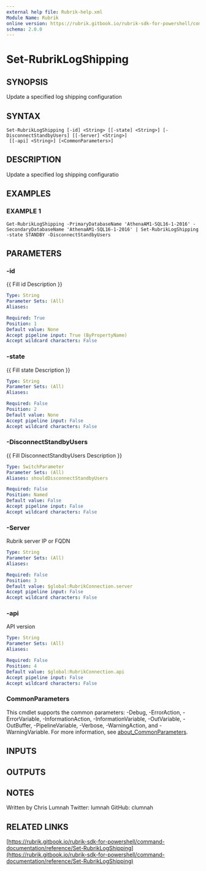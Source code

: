 ```yaml
---
external help file: Rubrik-help.xml
Module Name: Rubrik
online version: https://rubrik.gitbook.io/rubrik-sdk-for-powershell/command-documentation/reference/Set-RubrikLogShipping
schema: 2.0.0
---
```


# Set-RubrikLogShipping

## SYNOPSIS
Update a specified log shipping configuration

## SYNTAX

```
Set-RubrikLogShipping [-id] <String> [[-state] <String>] [-DisconnectStandbyUsers] [[-Server] <String>]
 [[-api] <String>] [<CommonParameters>]
```

## DESCRIPTION
Update a specified log shipping configuratio

## EXAMPLES

### EXAMPLE 1
```
Get-RubrikLogShipping -PrimaryDatabaseName 'AthenaAM1-SQL16-1-2016' -SecondaryDatabaseName 'AthenaAM1-SQL16-1-2016' | Set-RubrikLogShipping -state STANDBY -DisconnectStandbyUsers
```

## PARAMETERS

### -id
{{ Fill id Description }}

```yaml
Type: String
Parameter Sets: (All)
Aliases:

Required: True
Position: 1
Default value: None
Accept pipeline input: True (ByPropertyName)
Accept wildcard characters: False
```

### -state
{{ Fill state Description }}

```yaml
Type: String
Parameter Sets: (All)
Aliases:

Required: False
Position: 2
Default value: None
Accept pipeline input: False
Accept wildcard characters: False
```

### -DisconnectStandbyUsers
{{ Fill DisconnectStandbyUsers Description }}

```yaml
Type: SwitchParameter
Parameter Sets: (All)
Aliases: shouldDisconnectStandbyUsers

Required: False
Position: Named
Default value: False
Accept pipeline input: False
Accept wildcard characters: False
```

### -Server
Rubrik server IP or FQDN

```yaml
Type: String
Parameter Sets: (All)
Aliases:

Required: False
Position: 3
Default value: $global:RubrikConnection.server
Accept pipeline input: False
Accept wildcard characters: False
```

### -api
API version

```yaml
Type: String
Parameter Sets: (All)
Aliases:

Required: False
Position: 4
Default value: $global:RubrikConnection.api
Accept pipeline input: False
Accept wildcard characters: False
```

### CommonParameters
This cmdlet supports the common parameters: -Debug, -ErrorAction, -ErrorVariable, -InformationAction, -InformationVariable, -OutVariable, -OutBuffer, -PipelineVariable, -Verbose, -WarningAction, and -WarningVariable. For more information, see [about_CommonParameters](http://go.microsoft.com/fwlink/?LinkID=113216).

## INPUTS

## OUTPUTS

## NOTES
Written by Chris Lumnah
Twitter: lumnah
GitHub: clumnah

## RELATED LINKS

[https://rubrik.gitbook.io/rubrik-sdk-for-powershell/command-documentation/reference/Set-RubrikLogShipping](https://rubrik.gitbook.io/rubrik-sdk-for-powershell/command-documentation/reference/Set-RubrikLogShipping)

